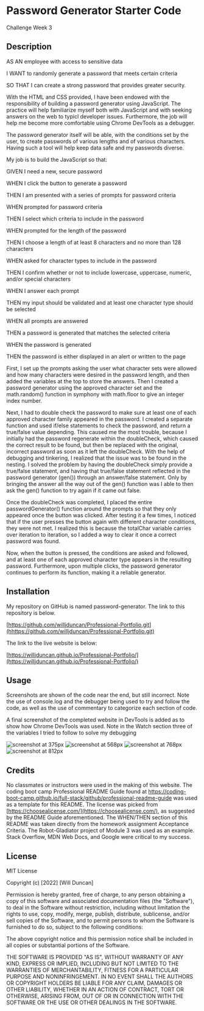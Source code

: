 # Password Generator Starter Code
Challenge Week 3

## Description

AS AN employee with access to sensitive data

I WANT to randomly generate a password that meets certain criteria

SO THAT I can create a strong password that provides greater security.

With the HTML and CSS provided, I have been endowed with the responsibility of building a password generator using JavaScript. The practice will help familiarize myself both with JavaScript and with seeking answers on the web to typicl developer issues. Furthermore, the job will help me become more comfortable using Chrome DevTools as a debugger. 

The password generator itself will be able, with the conditions set by the user, to create passwords of various lengths and of various characters. Having such a tool will help keep data safe and my passwords diverse. 

My job is to build the JavaScript so that:

GIVEN I need a new, secure password

WHEN I click the button to generate a password

THEN I am presented with a series of prompts for password criteria

WHEN prompted for password criteria

THEN I select which criteria to include in the password

WHEN prompted for the length of the password

THEN I choose a length of at least 8 characters and no more than 128 characters

WHEN asked for character types to include in the password

THEN I confirm whether or not to include lowercase, uppercase, numeric, and/or special characters

WHEN I answer each prompt

THEN my input should be validated and at least one character type should be selected

WHEN all prompts are answered

THEN a password is generated that matches the selected criteria

WHEN the password is generated

THEN the password is either displayed in an alert or written to the page

First, I set up the prompts asking the user what character sets were allowed and how many characters were desired in the password length, and then added the variables at the top to store the answers. Then I created a password generator using the approved character set and the math.random() function in symphony with math.floor to give an integer index number. 

Next, I had to double check the password to make sure at least one of each approved character family appeared in the password. I created a separate function and used if/else statements to check the password, and return a true/false value depending. This caused me the most trouble, because I initially had the password regenerate within the doubleCheck, which caused the correct result to be found, but then be replaced with the original, incorrect password as soon as it left the doubleCheck. With the help of debugging and tinkering, I realized that the issue was to be found in the nesting. I solved the problem by having the doubleCheck simply provide a true/false statement, and having that true/false statement reflected in the password generator (gen()) through an answer/false statement. Only by bringing the answer all the way out of the gen() function was I able to then ask the gen() function to try again if it came out false. 

Once the doubleCheck was completed, I placed the entire passwordGenerator() function around the prompts so that they only appeared once the button was clicked. After testing it a few times, I noticed that if the user presses the button again with different character conditions, they were not met. I realized this is because the totalChar variable carries over iteration to iteration, so I added a way to clear it once a correct password was found.  

Now, when the button is pressed, the conditions are asked and followed, and at least one of each approved character type appears in the resulting password. Furthermore, upon multiple clicks, the password generator continues to perform its function, making it a reliable generator. 

## Installation

My repository on GitHub is named password-generator. The link to this repository is below.

[https://github.com/willjduncan/Professional-Portfolio.git](hhttps://github.com/willjduncan/Professional-Portfolio.git)


The link to the live website is below: 

[https://willjduncan.github.io/Professional-Portfolio/](https://willjduncan.github.io/Professional-Portfolio/)


## Usage

Screenshots are shown of the code near the end, but still incorrect. Note the use of console.log and the debugger being used to try and follow the code, as well as the use of commentary to categorize each section of code. 



A final screenshot of the completed website in DevTools is added as to show how Chrome DevTools was used. Note in the Watch section three of the variables I tried to follow to solve my debugging 

![screenshot at 375px](/assets/images/screenshot-375px.png)
![screenshot at 568px](/assets/images/screenshot-568px.png)
![screenshot at 768px](/assets/images/screenshot-768px.png)
![screenshot at 812px](/assets/images/screenshot-812px.png)

## Credits

No classmates or instructors were used in the making of this website. The coding boot camp Professional README Guide found at https://coding-boot-camp.github.io/full-stack/github/professional-readme-guide was used as a template for this README. The license was picked from [https://choosealicense.com/](https://choosealicense.com/), as suggested by the README Guide aforementioned. The WHEN/THEN section of this README was taken directly from the homework assignment Acceptance Criteria. The Robot-Gladiator project of Module 3 was used as an example. Stack Overflow, MDN Web Docs, and Google were critical to my success. 

## License

MIT License

Copyright (c) [2022] [Will Duncan]

Permission is hereby granted, free of charge, to any person obtaining a copy
of this software and associated documentation files (the "Software"), to deal
in the Software without restriction, including without limitation the rights
to use, copy, modify, merge, publish, distribute, sublicense, and/or sell
copies of the Software, and to permit persons to whom the Software is
furnished to do so, subject to the following conditions:

The above copyright notice and this permission notice shall be included in all
copies or substantial portions of the Software.

THE SOFTWARE IS PROVIDED "AS IS", WITHOUT WARRANTY OF ANY KIND, EXPRESS OR
IMPLIED, INCLUDING BUT NOT LIMITED TO THE WARRANTIES OF MERCHANTABILITY,
FITNESS FOR A PARTICULAR PURPOSE AND NONINFRINGEMENT. IN NO EVENT SHALL THE
AUTHORS OR COPYRIGHT HOLDERS BE LIABLE FOR ANY CLAIM, DAMAGES OR OTHER
LIABILITY, WHETHER IN AN ACTION OF CONTRACT, TORT OR OTHERWISE, ARISING FROM,
OUT OF OR IN CONNECTION WITH THE SOFTWARE OR THE USE OR OTHER DEALINGS IN THE
SOFTWARE.